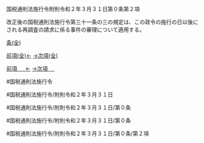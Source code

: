 国税通則法施行令附則令和２年３月３１日第０条第２項

改正後の国税通則法施行令第三十一条の三の規定は、この政令の施行の日以後にされる再調査の請求に係る事件の審理について適用する。

[条(全)](国税通則法施行＿令附則令和２年３月３１日第０条_.md)

[前項(全)←](国税通則法施行＿令附則令和２年３月３１日第０条第１項_.md)    [→次項(全)](国税通則法施行＿令附則令和２年３月３１日第０条第３項_.md)

[前項 　 ←](国税通則法施行＿令附則令和２年３月３１日第０条第１項.md)    [→次項 　 ](国税通則法施行＿令附則令和２年３月３１日第０条第３項.md)



#国税通則法施行令

#国税通則法施行令/附則令和２年３月３１日

#国税通則法施行令/附則令和２年３月３１日/第０条

#国税通則法施行令/附則令和２年３月３１日/第０条

#国税通則法施行令/附則令和２年３月３１日/第０条/第２項


